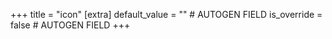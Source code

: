+++
title = "icon"
[extra]
default_value = "" # AUTOGEN FIELD
is_override = false # AUTOGEN FIELD
+++